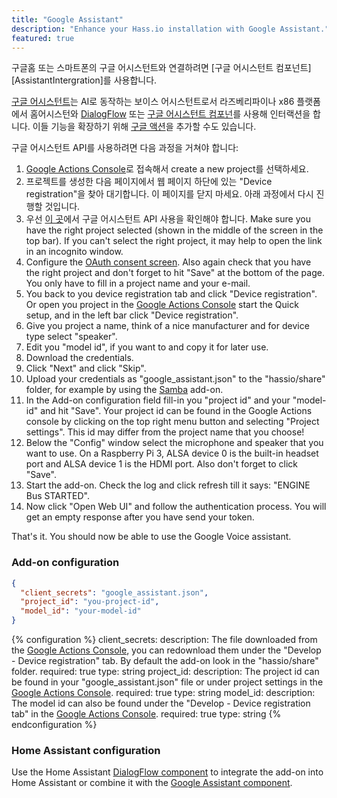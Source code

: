 ```yaml
---
title: "Google Assistant"
description: "Enhance your Hass.io installation with Google Assistant."
featured: true
---
```


<div class='note'>
구글홈 또는 스마트폰의 구글 어시스턴트와 연결하려면 [구글 어시스턴트 컴포넌트][AssistantIntergration]를 사용합니다.

</div>

[구글 어시스턴트][GoogleAssistant]는 AI로 동작하는 보이스 어시스턴트로서 라즈베리파이나 x86 플랫폼에서 홈어시스턴와 [DialogFlow][comp] 또는 [구글 어시스턴트 컴포넌][AssistantIntergration]를 사용해 인터랙션을 합니다. 이들 기능을 확장하기 위해 [구글 액션][GoogleActions]을 추가할 수도 있습니다.

구글 어시스턴트 API를 사용하려면 다음 과정을 거쳐야 합니다:
1. [Google Actions Console][GActionsConsole]로 접속해서 create a new project를 선택하세요.
1. 프로젝트를 생성한 다음 페이지에서 웹 페이지 하단에 있는 "Device registration"을 찾아 대기합니다. 이 페이지를 닫지 마세요. 아래 과정에서 다시 진행할 것입니다.
1. 우선 [이 곳][enableAPI]에서 구글 어시스턴트 API 사용을 확인해야 합니다. 
 Make sure you have the right project selected (shown in the middle of the screen in the top bar). If you can't select the right project, it may help to open the link in an incognito window.
1. Configure the [OAuth consent screen][OAuthConcent]. Also again check that you have the right project and don't forget to hit "Save" at the bottom of the page. You only have to fill in a project name and your e-mail.
1. You back to you device registration tab and click "Device registration". Or open you project in the [Google Actions Console][GActionsConsole] start the Quick setup, and in the left bar click "Device registration".
1. Give you project a name, think of a nice manufacturer and for device type select "speaker".
1. Edit you "model id", if you want to and copy it for later use.
1. Download the credentials.
1. Click "Next" and click "Skip".
1. Upload your credentials as "google_assistant.json" to the "hassio/share" folder, for example by using the [Samba] add-on.
1. In the Add-on configuration field fill-in you "project id" and your "model-id" and hit "Save". Your project id can be found in the Google Actions console by clicking on the top right menu button and selecting "Project settings". This id may differ from the project name that you choose!
1. Below the "Config" window select the microphone and speaker that you want to use. On a Raspberry Pi 3, ALSA device 0 is the built-in headset port and ALSA device 1 is the HDMI port. Also don't forget to click "Save".
1. Start the add-on. Check the log and click refresh till it says: "ENGINE Bus STARTED".
1. Now click "Open Web UI" and follow the authentication process. You will get an empty response after you have send your token.

That's it. You should now be able to use the Google Voice assistant.

### Add-on configuration

```json
{
  "client_secrets": "google_assistant.json",
  "project_id": "you-project-id",
  "model_id": "your-model-id"
}
```

{% configuration %}
client_secrets:
  description: The file downloaded from the [Google Actions Console](https://console.actions.google.com/), you can redownload them under the "Develop - Device registration" tab. By default the add-on look in the "hassio/share" folder.
  required: true
  type: string
project_id:
  description: The project id can be found in your "google_assistant.json" file or under project settings in the [Google Actions Console](https://console.actions.google.com/).
  required: true
  type: string
model_id:
  description: The model id can also be found under the "Develop - Device registration tab" in the [Google Actions Console](https://console.actions.google.com/).
  required: true
  type: string
{% endconfiguration %}

### Home Assistant configuration

Use the Home Assistant [DialogFlow component][comp] to integrate the add-on into Home Assistant or combine it with the [Google Assistant component][AssistantIntergration].

[AssistantIntergration]: /integrations/google_assistant/
[GoogleAssistant]: https://assistant.google.com/
[GoogleActions]: https://actions.google.com/
[GActionsConsole]: https://console.actions.google.com/
[enableAPI]: https://console.developers.google.com/apis/api/embeddedassistant.googleapis.com/overview
[OAuthConcent]: https://console.developers.google.com/apis/credentials/consent
[Samba]: /addons/samba/
[comp]: /integrations/dialogflow/
[project]: https://console.cloud.google.com/project
[API]: https://console.developers.google.com/apis/api/embeddedassistant.googleapis.com/overview
[oauthclient]: https://console.developers.google.com/apis/credentials/oauthclient
[cloudConsole]: https://console.cloud.google.com/cloud-resource-manager
